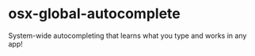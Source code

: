 # osx-global-autocomplete
System-wide autocompleting that learns what you type and works in any app!
